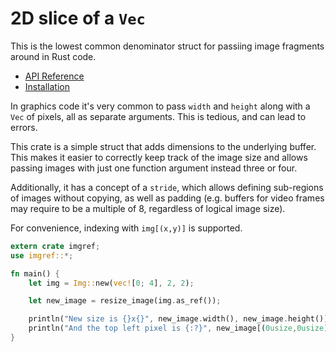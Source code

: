 # 2D slice of a `Vec`

This is the lowest common denominator struct for passiing image fragments around in Rust code.

* [API Reference](https://docs.rs/imgref)
* [Installation](https://crates.io/crates/imgref)

In graphics code it's very common to pass `width` and `height` along with a `Vec` of pixels, all as separate arguments. This is tedious, and can lead to errors.

This crate is a simple struct that adds dimensions to the underlying buffer. This makes it easier to correctly keep track of the image size and allows passing images with just one function argument instead three or four.

Additionally, it has a concept of a `stride`, which allows defining sub-regions of images without copying, as well as padding (e.g. buffers for video frames may require to be a multiple of 8, regardless of logical image size).

For convenience, indexing with `img[(x,y)]` is supported.

```rust
extern crate imgref;
use imgref::*;

fn main() {
    let img = Img::new(vec![0; 4], 2, 2);

    let new_image = resize_image(img.as_ref());

    println("New size is {}x{}", new_image.width(), new_image.height());
    println("And the top left pixel is {:?}", new_image[(0usize,0usize)]);
}
```
